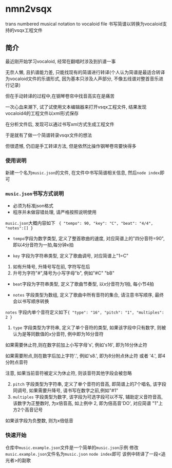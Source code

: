 # nmn2vsqx
  trans numbered musical notation to vocaloid file
  书写简谱以转换为vocaloid支持的vsqx工程文件
## 简介
最近刚开始学习vocaloid, 经常在翻唱时涉及到扒谱一事
  
无奈人懒, 且扒谱能力差, 只能找现有的简谱进行转译(个人认为简谱是最适合转译为vocaloid文件的乐谱形式, 因为基本只涉及人声部分, 不像五线谱对整首音乐进行记录)
  
但在手动转译的过程中,在钢琴卷帘中找音高实在是痛苦
  
一次心血来潮下, 试了试使用文本编辑器来打开vsqx工程文件, 结果发现vocaloid4的工程文件以xml形式保存
  
在分析文件后, 发现可以通过书写xml方式生成工程文件
  
于是就有了做一个简谱转录vsqx文件的想法

但很遗憾, 仍旧是手工转译方法, 但是依然比操作钢琴卷帘要快得多
  
### 使用说明
新建一个名为`music.json`的文件, 在文件中书写简谱相关信息, 然后`node index`即可
  
### `music.json`书写方式说明
+ 必须为标准json格式
+ 程序并未做容错处理, 请严格按照说明使用

`music.json`大概内容如下
`  {
    "tempo": 90,
    "key": "C",
    "beat": "4/4",
    "notes":[]
    }
`
  
+ `tempo`字段为数字类型, 定义了整首歌曲的速度, 对应简谱上的"四分音符=90", 即以4分音符为一拍,每分钟x拍
  
+  `key` 字段为字符串类型, 定义了歌曲调号, 对应简谱上"1=C"
1.  如有升降号, 升降号写在前, 字符写在后
2.  升号为字符"#",降号为小写字母"b", 例如"#C" "bB" 

+  `beat`字段为字符串类型, 定义了歌曲节奏型, 以x分音符为1拍, 每小节4拍

+ `notes` 字段类型为数组, 定义了歌曲中所有音符的集合, 请注意书写顺序, 最终会以书写顺序转换
  
`notes` 字段内单个音符定义如下`{
            "type": "16",
            "pitch": "1",
            "multiples": 2
        }`
1. `type` 字段类型为字符串, 定义了单个音符的类型, 如果该字段中只有数字, 则被认为是等同数值的x分音符, 例中即为16分音符
  
如果需要休止符,则在数字前加上小写字母's', 例如's16', 即为16分休止符
  
如果需要附点,则在数字后加上字符'.', 例如's8.', 即为8分附点休止符 或者 '4.', 即4分附点音符
  
注意, 如果当前音符被定义为休止符, 则该音符其他字段会被忽略
  
2. `pitch` 字段类型为字符串, 定义了单个音符的音高, 即简谱上的7个唱名, 该字段同调号, 如果需要升降号, 请书写在数字之前,例如"#1"
3. `multiples` 字段类型为数字, 该字段为可选字段可以不写, 辅助定义音符音高, 该数字为正整数时, 为x倍音高, 如上例中 2, 即为倍高音'DO', 对应简谱 "1"上方2个高音记号
  
  如果该字段为负整数, 则为x倍低音
  
### 快速开始
仓库中`music.example.json`文件是一个简单的`music.json`示例
  修改`music.example.json`文件名为`music.json`
  `node index`即可
  该例中转译了一段<追光者>的副歌
